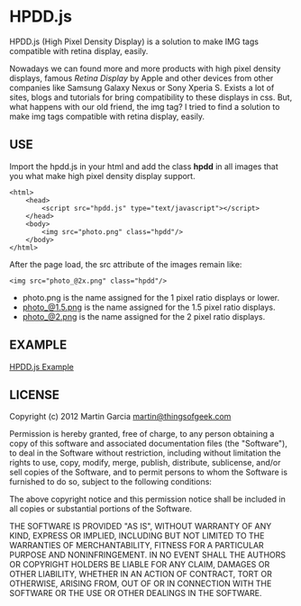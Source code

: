 # HPDD.js

HPDD.js (High Pixel Density Display) is a solution to make IMG tags compatible
with retina display, easily.


Nowadays we can found more and more products with high pixel density displays,
famous *Retina Display* by Apple and other devices from other companies
like Samsung Galaxy Nexus or Sony Xperia S. Exists a lot of sites, blogs and
tutorials for bring compatibility to these displays in css. But, what happens
with our old friend, the img tag? I tried to find a solution to make img tags
compatible with retina display, easily.

## USE

Import the hpdd.js in your html and add the class **hpdd** in all
images that you what make high pixel density display support.

    <html>
        <head>
            <script src="hpdd.js" type="text/javascript"></script>
        </head>
        <body>
            <img src="photo.png" class="hpdd"/>
        </body>
    </html>

After the page load, the src attribute of the images remain like: 

    <img src="photo_@2x.png" class="hpdd"/>

- photo.png is the name assigned for the 1 pixel ratio displays or lower.
- photo_@1.5.png is the name assigned for the 1.5 pixel ratio displays.
- photo_@2.png is the name assigned for the 2 pixel ratio displays.

## EXAMPLE

[HPDD.js Example](http://magarcia.github.com/hpdd.js/example/)

## LICENSE

Copyright (c) 2012 Martin Garcia <martin@thingsofgeek.com>

Permission is hereby granted, free of charge, to any person obtaining a copy of
this software and associated documentation files (the "Software"), to deal in
the Software without restriction, including without limitation the rights to
use, copy, modify, merge, publish, distribute, sublicense, and/or sell copies of
the Software, and to permit persons to whom the Software is furnished to do so,
subject to the following conditions:

The above copyright notice and this permission notice shall be included in all
copies or substantial portions of the Software.

THE SOFTWARE IS PROVIDED "AS IS", WITHOUT WARRANTY OF ANY KIND, EXPRESS OR
IMPLIED, INCLUDING BUT NOT LIMITED TO THE WARRANTIES OF MERCHANTABILITY, FITNESS
FOR A PARTICULAR PURPOSE AND NONINFRINGEMENT. IN NO EVENT SHALL THE AUTHORS OR
COPYRIGHT HOLDERS BE LIABLE FOR ANY CLAIM, DAMAGES OR OTHER LIABILITY, WHETHER
IN AN ACTION OF CONTRACT, TORT OR OTHERWISE, ARISING FROM, OUT OF OR IN
CONNECTION WITH THE SOFTWARE OR THE USE OR OTHER DEALINGS IN THE SOFTWARE.